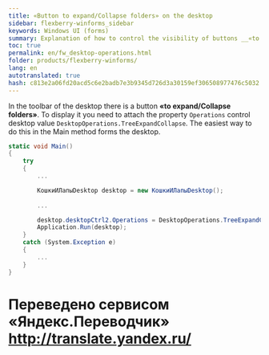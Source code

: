 ```yaml
--- 
title: «Button to expand/Collapse folders» on the desktop 
sidebar: flexberry-winforms_sidebar 
keywords: Windows UI (forms) 
summary: Explanation of how to control the visibility of buttons __«to expand/Collapse folders»__ desktop application example 
toc: true 
permalink: en/fw_desktop-operations.html 
folder: products/flexberry-winforms/ 
lang: en 
autotranslated: true 
hash: c813e2a06fd20acd5c6e2badb7e3b9345d726d3a30159ef306508977476c5032 
--- 
```


In the toolbar of the desktop there is a button __«to expand/Collapse folders»__. To display it you need to attach the property `Operations` control desktop value `DesktopOperations.TreeExpandCollapse`. The easiest way to do this in the Main method forms the desktop. 

```csharp
static void Main()
{
    try
    {
		...

        КошкиИЛапыDesktop desktop = new КошкиИЛапыDesktop();
		
		...  

        desktop.desktopCtrl2.Operations = DesktopOperations.TreeExpandCollapse;
        Application.Run(desktop);
    }
    catch (System.Exception e)
    {
		...
    }
}
```


 # Переведено сервисом «Яндекс.Переводчик» http://translate.yandex.ru/